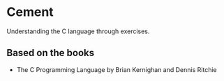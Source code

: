 # Cement
Understanding the C language through exercises.

## Based on the books ##
* The C Programming Language by Brian Kernighan and Dennis Ritchie